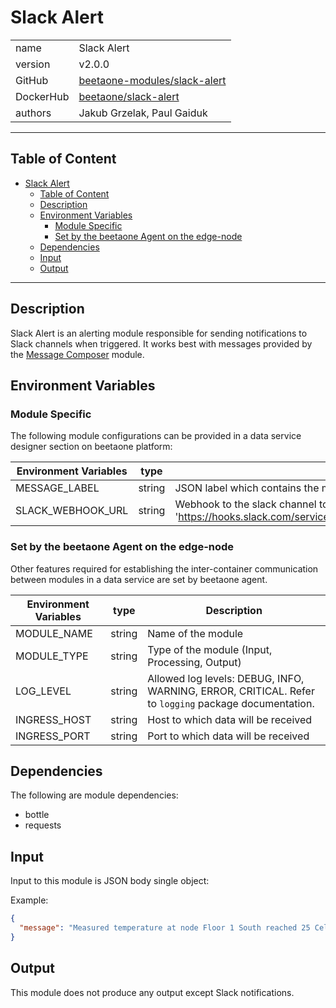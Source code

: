 # Slack Alert

|           |                                                                               |
| --------- | ----------------------------------------------------------------------------- |
| name      | Slack Alert                                                                   |
| version   | v2.0.0                                                                        |
| GitHub    | [beetaone-modules/slack-alert](https://github.com/beetaone/module-slack-alert)     |
| DockerHub | [beetaone/slack-alert](https://hub.docker.com/r/beetaone/slack-alert) |
| authors   | Jakub Grzelak, Paul Gaiduk                                                    |

***
## Table of Content

- [Slack Alert](#slack-alert)
  - [Table of Content](#table-of-content)
  - [Description](#description)
  - [Environment Variables](#environment-variables)
    - [Module Specific](#module-specific)
    - [Set by the beetaone Agent on the edge-node](#set-by-the-beetaone-agent-on-the-edge-node)
  - [Dependencies](#dependencies)
  - [Input](#input)
  - [Output](#output)
***

## Description

Slack Alert is an alerting module responsible for sending notifications to Slack channels when triggered. It works best with messages provided by the [Message Composer](https://github.com/beetaone/module-message-composer) module.

## Environment Variables

### Module Specific

The following module configurations can be provided in a data service designer section on beetaone platform:

| Environment Variables | type   | Description                                                                                                                            |
| --------------------- | ------ | -------------------------------------------------------------------------------------------------------------------------------------- |
| MESSAGE_LABEL         | string | JSON label which contains the message text (as created by message composer module)                                                     |
| SLACK_WEBHOOK_URL     | string | Webhook to the slack channel to put alerts on, format: 'https://hooks.slack.com/services/T00000000/B00000000/XXXXXXXXXXXXXXXXXXXXXXXX' |

### Set by the beetaone Agent on the edge-node

Other features required for establishing the inter-container communication between modules in a data service are set by beetaone agent.

| Environment Variables | type   | Description                                                                                          |
| --------------------- | ------ | ---------------------------------------------------------------------------------------------------- |
| MODULE_NAME           | string | Name of the module                                                                                   |
| MODULE_TYPE           | string | Type of the module (Input, Processing, Output)                                                       |
| LOG_LEVEL             | string | Allowed log levels: DEBUG, INFO, WARNING, ERROR, CRITICAL. Refer to `logging` package documentation. |
| INGRESS_HOST          | string | Host to which data will be received                                                                  |
| INGRESS_PORT          | string | Port to which data will be received                                                                  |

## Dependencies

The following are module dependencies:

* bottle
* requests

## Input

Input to this module is JSON body single object:

Example:
```json
{
  "message": "Measured temperature at node Floor 1 South reached 25 Celsius"
}
```

## Output

This module does not produce any output except Slack notifications.